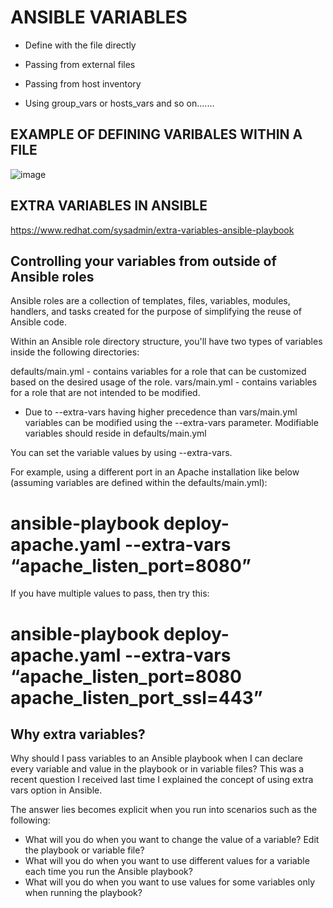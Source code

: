# ANSIBLE VARIABLES
       
* Define with the file directly

* Passing from external files

* Passing from host inventory

* Using group_vars or hosts_vars and so on.......

## EXAMPLE OF DEFINING VARIBALES WITHIN A FILE

![image](https://github.com/manishaverma89/myFirstAnsibleProject/assets/84954924/255e50d6-955e-4abd-85ac-7cbfab5f5e24)


## EXTRA VARIABLES IN ANSIBLE
https://www.redhat.com/sysadmin/extra-variables-ansible-playbook

## Controlling your variables from outside of Ansible roles
Ansible roles are a collection of templates, files, variables, modules, handlers, and tasks created for the purpose of simplifying the reuse of Ansible code.

Within an Ansible role directory structure, you'll have two types of variables inside the following directories:

defaults/main.yml - contains variables for a role that can be customized based on the desired usage of the role.
vars/main.yml - contains variables for a role that are not intended to be modified.
* Due to --extra-vars having higher precedence than vars/main.yml variables can be modified using the --extra-vars parameter. Modifiable variables should reside in defaults/main.yml

You can set the variable values by using --extra-vars.

For example, using a different port in an Apache installation like below (assuming variables are defined within the defaults/main.yml):

# ansible-playbook deploy-apache.yaml --extra-vars “apache_listen_port=8080”
If you have multiple values to pass, then try this:

# ansible-playbook deploy-apache.yaml --extra-vars “apache_listen_port=8080 apache_listen_port_ssl=443”

## Why extra variables?
Why should I pass variables to an Ansible playbook when I can declare every variable and value in the playbook or in variable files? This was a recent question I received last time I explained the concept of using extra vars option in Ansible.

The answer lies becomes explicit when you run into scenarios such as the following:
* What will you do when you want to change the value of a variable? Edit the playbook or variable file?
* What will you do when you want to use different values for a variable each time you run the Ansible playbook?
* What will you do when you want to use values for some variables only when running the playbook?


